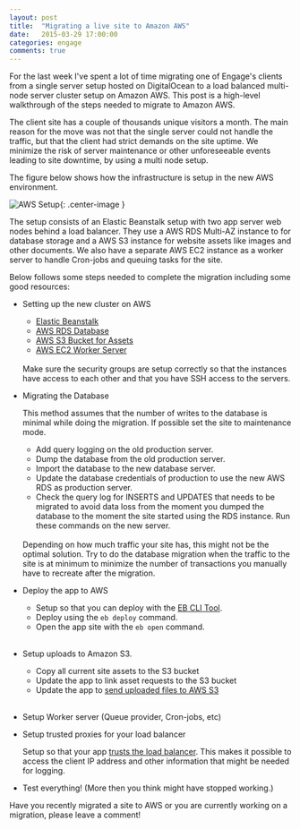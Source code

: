 ```yaml
---
layout: post
title:  "Migrating a live site to Amazon AWS"
date:   2015-03-29 17:00:00
categories: engage
comments: true
---
```


For the last week I've spent a lot of time migrating one of Engage's clients from a single server setup hosted on DigitalOcean to a load balanced multi-node server cluster setup on Amazon AWS. This post is a high-level walkthrough of the steps needed to migrate to Amazon AWS.

The client site has a couple of thousands unique visitors a month. The main reason for the move was not that the single server could not handle the traffic, but that the client had strict demands on the site uptime. We minimize the risk of server maintenance or other unforeseeable events leading to site downtime, by using a multi node setup.

The figure below shows how the infrastructure is setup in the new AWS environment.

![AWS Setup]({{site.url}}/assets/AWS_setup.png){: .center-image }

The setup consists of an Elastic Beanstalk setup with two app server web nodes behind a load balancer. They use a AWS RDS Multi-AZ instance to for database storage and a AWS S3 instance for website assets like images and other documents. We also have a separate AWS EC2 instance as a worker server to handle Cron-jobs and queuing tasks for the site.

Below follows some steps needed to complete the migration including some good resources:

- Setting up the new cluster on AWS
	- [Elastic Beanstalk](http://docs.aws.amazon.com/elasticbeanstalk/latest/dg/GettingStarted.Walkthrough.html)
	- [AWS RDS Database](http://docs.aws.amazon.com/AmazonRDS/latest/UserGuide/CHAP_GettingStarted.CreatingConnecting.MySQL.html)
	- [AWS S3 Bucket for Assets](http://docs.aws.amazon.com/AmazonS3/latest/gsg/CreatingABucket.html)
	- [AWS EC2 Worker Server](http://docs.aws.amazon.com/AWSEC2/latest/UserGuide/ec2-launch-instance_linux.html)

	<br />
	Make sure the security groups are setup correctly so that the instances have access to each other and that you have SSH access to the servers.

- Migrating the Database

	This method assumes that the number of writes to the database is minimal while doing the migration. If possible set the site to maintenance mode.

	- Add query logging on the old production server.
	- Dump the database from the old production server.
	- Import the database to the new database server.
	- Update the database credentials of production to use the new AWS RDS as production server.
	- Check the query log for INSERTS and UPDATES that needs to be migrated to avoid data loss from the moment you dumped the database to the moment the site started using the RDS instance. Run these commands on the new server.

	<br />
	Depending on how much traffic your site has, this might not be the optimal solution. Try to do the database migration when the traffic to the site is at minimum to minimize the number of transactions you manually have to recreate after the migration.

- Deploy the app to AWS
	- Setup so that you can deploy with the [EB CLI Tool](http://docs.aws.amazon.com/elasticbeanstalk/latest/dg/create_deploy_PHP_eb.sdlc.html).
	- Deploy using the `eb deploy` command.
	- Open the app site with the `eb open` command.
	<br /><br />

- Setup uploads to Amazon S3.
	- Copy all current site assets to the S3 bucket
	- Update the app to link asset requests to the S3 bucket
	- Update the app to [send uploaded files to AWS S3](https://github.com/aws/aws-sdk-php)
	<br /><br />

- Setup Worker server (Queue provider, Cron-jobs, etc)

- Setup trusted proxies for your load balancer

	Setup so that your app [trusts the load balancer](http://fideloper.com/laravel-4-trusted-proxies). This makes it possible to access the client IP address and other information that might be needed for logging.

- Test everything! (More then you think might have stopped working.)

Have you recently migrated a site to AWS or you are currently working on a migration, please leave a comment!
